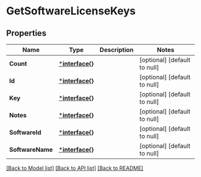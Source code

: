 # GetSoftwareLicenseKeys

## Properties
Name | Type | Description | Notes
------------ | ------------- | ------------- | -------------
**Count** | [***interface{}**](interface{}.md) |  | [optional] [default to null]
**Id** | [***interface{}**](interface{}.md) |  | [optional] [default to null]
**Key** | [***interface{}**](interface{}.md) |  | [optional] [default to null]
**Notes** | [***interface{}**](interface{}.md) |  | [optional] [default to null]
**SoftwareId** | [***interface{}**](interface{}.md) |  | [optional] [default to null]
**SoftwareName** | [***interface{}**](interface{}.md) |  | [optional] [default to null]

[[Back to Model list]](../README.md#documentation-for-models) [[Back to API list]](../README.md#documentation-for-api-endpoints) [[Back to README]](../README.md)



